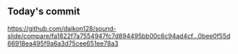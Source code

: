 ## Today's commit
https://github.com/daikon128/sound-slide/compare/fa1822f7a7554947fc7d894495bb00c6c94ad4cf...0bee0f55d66918ea495f9a6a3d75cee651ee78a3
